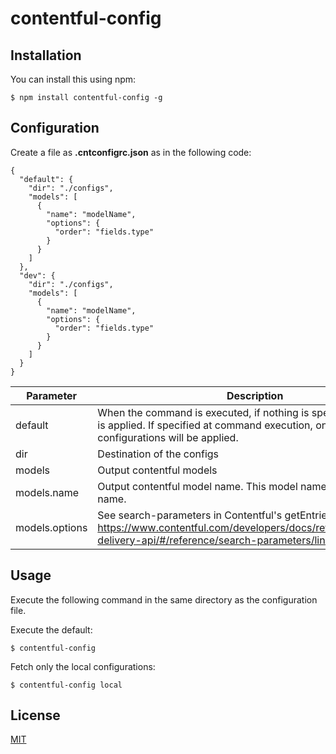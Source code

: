 # contentful-config

## Installation

You can install this using npm:

```
$ npm install contentful-config -g
```

## Configuration

Create a file as **.cntconfigrc.json** as in the following code:

```
{
  "default": {
    "dir": "./configs",
    "models": [
      {
        "name": "modelName",
        "options": {
          "order": "fields.type"
        }
      }
    ]
  },
  "dev": {
    "dir": "./configs",
    "models": [
      {
        "name": "modelName",
        "options": {
          "order": "fields.type"
        }
      }
    ]
  }
}
```

| Parameter | Description | Example |
| ---- | ---- | ---- |
| default | When the command is executed, if nothing is specified, the default is applied. If specified at command execution, one of the configurations will be applied. | default / local / production |
| dir | Destination of the configs | ./configs |
| models | Output contentful models |  |
| models.name | Output contentful model name. This model name will be the file name. |  |
| models.options | See search-parameters in Contentful's getEntries https://www.contentful.com/developers/docs/references/content-delivery-api/#/reference/search-parameters/links-to-asset |  |

## Usage

Execute the following command in the same directory as the configuration file.

Execute the default:

```
$ contentful-config
```

Fetch only the local configurations:

```
$ contentful-config local
```

## License

[MIT](LICENSE.md)
